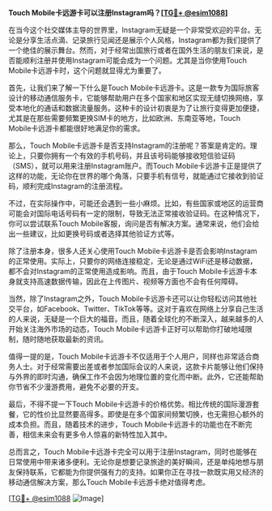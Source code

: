 **Touch Mobile卡远游卡可以注册Instagram吗？[[TG💪+ @esim1088](https://t.me/s/esim1088)]**

在当今这个社交媒体主导的世界里，Instagram无疑是一个非常受欢迎的平台。无论是分享生活点滴、记录旅行见闻还是展示个人风格，Instagram都为我们提供了一个绝佳的展示舞台。然而，对于经常出国旅行或者在国外生活的朋友们来说，是否能顺利注册并使用Instagram可能会成为一个问题。尤其是当你使用Touch Mobile卡远游卡时，这个问题就显得尤为重要了。

首先，让我们来了解一下什么是Touch Mobile卡远游卡。这是一款专为国际旅客设计的移动通信服务卡，它能够帮助用户在多个国家和地区实现无缝切换网络，享受本地化的通话和数据流量服务。这种卡的设计初衷是为了让旅行变得更加便捷，尤其是在那些需要频繁更换SIM卡的地方，比如欧洲、东南亚等地，Touch Mobile卡远游卡都能很好地满足你的需求。

那么，Touch Mobile卡远游卡是否支持Instagram的注册呢？答案是肯定的。理论上，只要你拥有一个有效的手机号码，并且该号码能够接收短信验证码（SMS），就可以用来注册Instagram账户。而Touch Mobile卡远游卡正是提供了这样的功能，无论你在世界的哪个角落，只要手机有信号，就能通过它接收到验证码，顺利完成Instagram的注册流程。

不过，在实际操作中，可能还会遇到一些小麻烦。比如，有些国家或地区的运营商可能会对国际电话号码有一定的限制，导致无法正常接收验证码。在这种情况下，你可以尝试联系Touch Mobile客服，询问是否有解决方案。通常来说，他们会给出一些建议，比如更换号码或者选择其他验证方式等。

除了注册本身，很多人还关心使用Touch Mobile卡远游卡是否会影响Instagram的正常使用。实际上，只要你的网络连接稳定，无论是通过WiFi还是移动数据，都不会对Instagram的正常使用造成影响。而且，由于Touch Mobile卡远游卡本身就支持高速数据传输，因此在上传图片、视频等方面也不会有任何障碍。

当然，除了Instagram之外，Touch Mobile卡远游卡还可以让你轻松访问其他社交平台，如Facebook、Twitter、TikTok等等。这对于喜欢在网络上分享自己生活的人来说，无疑是一个巨大的福音。而且，随着全球化的不断深入，越来越多的人开始关注海外市场的动态，Touch Mobile卡远游卡正好可以帮助你打破地域限制，随时随地获取最新的资讯。

值得一提的是，Touch Mobile卡远游卡不仅适用于个人用户，同样也非常适合商务人士。对于经常需要出差或者参加国际会议的人来说，这款卡片能够让他们保持与外界的即时沟通，确保工作不会因为地理位置的变化而中断。此外，它还能帮助你节省不少漫游费用，避免不必要的开支。

最后，不得不提一下Touch Mobile卡远游卡的价格优势。相比传统的国际漫游套餐，它的性价比显然要高得多。即使是在多个国家间频繁切换，也无需担心额外的成本负担。而且，随着技术的进步，Touch Mobile卡远游卡的功能也在不断完善，相信未来会有更多令人惊喜的新特性加入其中。

总而言之，Touch Mobile卡远游卡完全可以用于注册Instagram，同时也能够在日常使用中带来诸多便利。无论你是想要记录旅途的美好瞬间，还是单纯地想与朋友保持联系，它都能为你提供强有力的支持。如果你正在寻找一款既实用又经济的移动通信解决方案，那么Touch Mobile卡远游卡绝对值得考虑。

[[TG💪+ @esim1088](https://t.me/s/esim1088) ![Image](https://i.postimg.cc/4NQfJmqS/Snipaste-2025-05-13-00-14-12.png)]